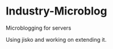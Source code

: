 Industry-Microblog
==================

Microblogging for servers

Using jisko and working on extending it.

